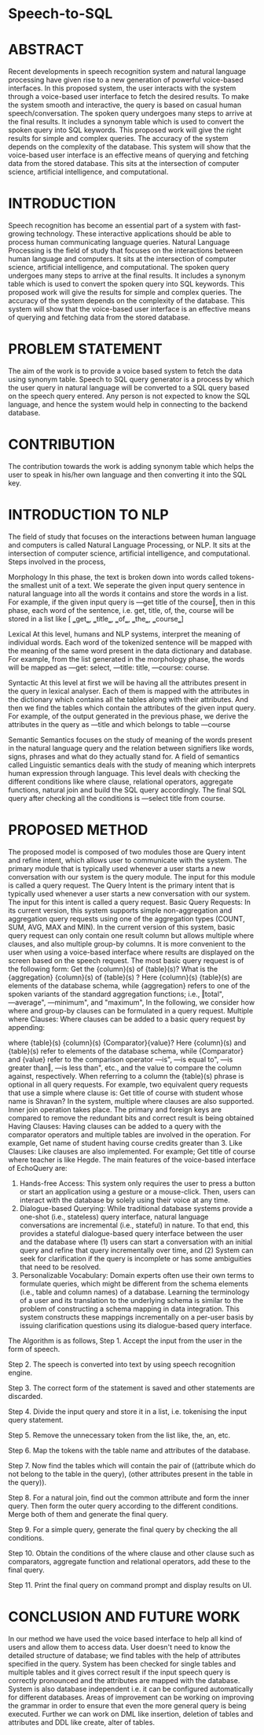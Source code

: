 # Speech-to-SQL

# ABSTRACT

Recent developments in speech recognition system and natural language processing have given rise to a new generation of powerful voice-based interfaces. In this proposed system, the user interacts with the system through a voice-based user interface to fetch the desired results. To make the system smooth and interactive, the query is based on casual human speech/conversation. The spoken query undergoes many steps to arrive at the final results. It includes a synonym table which is used to convert the spoken query into SQL keywords. This proposed work will give the right results for simple and complex queries. The accuracy of the system depends on the complexity of the database. This system will show that the voice-based user interface is an effective means of querying and fetching data from the stored database. This sits at the intersection of computer science, artificial intelligence, and computational.


# INTRODUCTION

Speech recognition has become an essential part of a system with fast-growing technology. These interactive applications should be able to process human communicating language queries. Natural Language Processing is the field of study that focuses on the interactions between human language and computers. It sits at the intersection of computer science, artificial intelligence, and computational. The spoken query undergoes many steps to arrive at the final results. It includes a synonym table which is used to convert the spoken query into SQL keywords. This proposed work will give the results for simple and complex queries. The accuracy of the system depends on the complexity of the database. This system will show that the voice-based user interface is an effective means of querying and fetching data from the stored database.


# PROBLEM STATEMENT

The aim of the work is to provide a voice based system to fetch the data using synonym table. Speech to SQL query generator is a process by which the user query in natural language will be converted to a SQL query based on the speech query entered. Any person is not expected to know the SQL language, and hence the system would help in connecting to the backend database.


# CONTRIBUTION

The contribution towards the work is adding synonym table which helps the user to speak in his/her own language and then converting it into the SQL key.


# INTRODUCTION TO NLP

The field of study that focuses on the interactions between human language and computers is called Natural Language Processing, or NLP. It sits at the intersection of computer science, artificial intelligence, and computational.
Steps involved in the process,

Morphology
In this phase, the text is broken down into words called tokens- the smallest unit of a text. We seperate the given input query sentence in natural language into all the words it contains and store the words in a list. For example, if the given input query is ―get title of the course‖, then in this phase, each word of the sentence, i.e. get, title, of, the, course will be stored in a list like [ ‗get‗, ‗title‗, ‗of‗, ‗the‗, ‗course‗]

Lexical
At this level, humans and NLP systems, interpret the meaning of individual words. Each word of the tokenized sentence will be mapped with the meaning of the same word present in the data dictionary and database. For example, from the list generated in the morphology phase, the words will be mapped as ―get: select, ―title: title, ―course: course.

Syntactic
At this level at first we will be having all the attributes present in the query in lexical analyser. Each of them is mapped with the attributes in the dictionary which contains all the tables along with their attributes. And then we find the tables which contain the attributes of the given input query. For example, of the output generated in the previous phase, we derive the attributes in the query as ―title and which belongs to table ―course

Semantic
Semantics focuses on the study of meaning of the words present in the natural language query and the relation between signifiers like words, signs, phrases and what do they actually stand for. A field of semantics called Linguistic semantics deals with the study of meaning which interprets human expression through language. This level deals with checking the different conditions like where clause, relational operators, aggregate functions, natural join and build the SQL query accordingly. The final SQL query after checking all the conditions is ―select title from course.


# PROPOSED METHOD

The proposed model is composed of two modules those are Query intent and refine intent, which allows user to communicate with the system. The primary module that is typically used whenever a user starts a new conversation with our system is the query module. The input for this module is called a query request. 
The Query Intent is the primary intent that is typically used whenever a user starts a new conversation with our system. The input for this intent is called a query request. Basic Query Requests: In its current version, this system supports simple non-aggregation and aggregation query requests using one of the aggregation types (COUNT, SUM, AVG, MAX and MIN). 
In the current version of this system, basic query request can only contain one result column but allows multiple where clauses, and also multiple group-by columns. It is more convenient to the user when using a voice-based interface where results are displayed on the screen based on the speech request. The most basic query request is of the following form: Get the {column}(s) of {table}(s)? What is the {aggregation} {column}(s) of {table}(s) ? Here {column}(s) {table}(s) are elements of the database schema, while {aggregation} refers to one of the spoken variants of the standard aggregation functions; i.e., ‖total", ―average", ―minimum", and "maximum", In the following, we consider how where and group-by clauses can be formulated in a query request. Multiple where Clauses: Where clauses can be added to a basic query request by appending:

where {table}(s) {column}(s) {Comparator}{value}? Here {column}(s) and {table}(s) refer to elements of the database schema, while {Comparator} and {value} refer to the comparison operator ―is", ―is equal to", ―is greater than‖, ―is less than", etc., and the value to compare the column against, respectively. When referring to a column the {table}(s) phrase is optional in all query requests. For example, two equivalent query requests that use a simple where clause is: Get title of course with student whose name is Shravan? In the system, multiple where clauses are also supported. Inner join operation takes place. The primary and foreign keys are compared to remove the redundant bits and correct result is being obtained Having Clauses: Having clauses can be added to a query with the comparator operators and multiple tables are involved in the operation. For example, Get name of student having course credits greater than 3. Like Clauses: Like clauses are also implemented. For example; Get title of course where teacher is like Hegde. The main features of the voice-based interface of EchoQuery are: 
1. Hands-free Access: This system only requires the user to press a button or start an application using a gesture or a mouse-click. Then, users can interact with the database by solely using their voice at any time. 
2. Dialogue-based Querying: While traditional database systems provide a one-shot (i.e., stateless) query interface, natural language conversations are incremental (i.e., stateful) in nature. To that end, this provides a stateful dialogue-based query interface between the user and the database where (1) users can start a conversation with an initial query and refine that query incrementally over time, and (2) System can seek for clarification if the query is incomplete or has some ambiguities that need to be resolved.
3. Personalizable Vocabulary: Domain experts often use their own terms to formulate queries, which might be different from the schema elements (i.e., table and column names) of a database. Learning the terminology of a user and its translation to the underlying schema is similar to the problem of constructing a schema mapping in data integration. This system constructs these mappings incrementally on a per-user basis by issuing clarification questions using its dialogue-based query interface.


The Algorithm is as follows,
Step 1. Accept the input from the user in the form of speech.

Step 2. The speech is converted into text by using speech recognition engine.

Step 3. The correct form of the statement is saved and other statements are discarded.

Step 4. Divide the input query and store it in a list, i.e. tokenising the input query statement.

Step 5. Remove the unnecessary token from the list like, the, an, etc.

Step 6. Map the tokens with the table name and attributes of the database.

Step 7. Now find the tables which will contain the pair of ((attribute which do not belong to the table in the query), (other attributes present in the table in the query)).

Step 8. For a natural join, find out the common attribute and form the inner query. Then form the outer query according to the different conditions. Merge both of them and generate the final query.

Step 9. For a simple query, generate the final query by checking the all conditions.

Step 10. Obtain the conditions of the where clause and other clause such as comparators, aggregate function and relational operators, add these to the final query.

Step 11. Print the final query on command prompt and display results on UI.


# CONCLUSION AND FUTURE WORK

In our method we have used the voice based interface to help all kind of users and allow them to access data. User doesn't need to know the detailed structure of database; we find tables with the help of attributes specified in the query. System has been checked for single tables and multiple tables and it gives correct result if the input speech query is correctly pronounced and the attributes are mapped with the database. System is also database independent i.e. it can be configured automatically for different databases. Areas of improvement can be working on improving the grammar in order to ensure that even the more general query is being executed. Further we can work on DML like insertion, deletion of tables and attributes and DDL like create, alter of tables.
